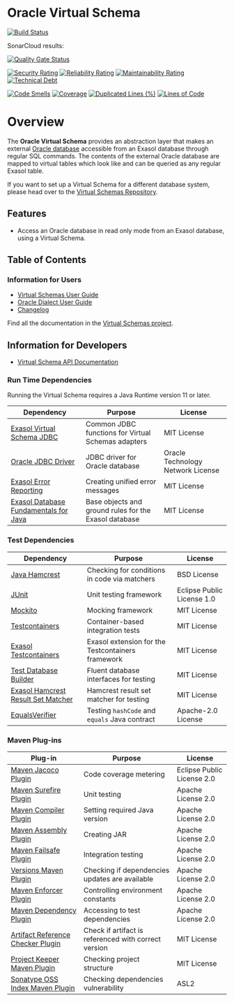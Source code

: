 # Oracle Virtual Schema

[![Build Status](https://api.travis-ci.com/exasol/oracle-virtual-schema.svg?branch=main)](https://travis-ci.com/exasol/oracle-virtual-schema)

SonarCloud results:

[![Quality Gate Status](https://sonarcloud.io/api/project_badges/measure?project=com.exasol%3Aoracle-virtual-schema&metric=alert_status)](https://sonarcloud.io/dashboard?id=com.exasol%3Aoracle-virtual-schema)

[![Security Rating](https://sonarcloud.io/api/project_badges/measure?project=com.exasol%3Aoracle-virtual-schema&metric=security_rating)](https://sonarcloud.io/dashboard?id=com.exasol%3Aoracle-virtual-schema)
[![Reliability Rating](https://sonarcloud.io/api/project_badges/measure?project=com.exasol%3Aoracle-virtual-schema&metric=reliability_rating)](https://sonarcloud.io/dashboard?id=com.exasol%3Aoracle-virtual-schema)
[![Maintainability Rating](https://sonarcloud.io/api/project_badges/measure?project=com.exasol%3Aoracle-virtual-schema&metric=sqale_rating)](https://sonarcloud.io/dashboard?id=com.exasol%3Aoracle-virtual-schema)
[![Technical Debt](https://sonarcloud.io/api/project_badges/measure?project=com.exasol%3Aoracle-virtual-schema&metric=sqale_index)](https://sonarcloud.io/dashboard?id=com.exasol%3Aoracle-virtual-schema)

[![Code Smells](https://sonarcloud.io/api/project_badges/measure?project=com.exasol%3Aoracle-virtual-schema&metric=code_smells)](https://sonarcloud.io/dashboard?id=com.exasol%3Aoracle-virtual-schema)
[![Coverage](https://sonarcloud.io/api/project_badges/measure?project=com.exasol%3Aoracle-virtual-schema&metric=coverage)](https://sonarcloud.io/dashboard?id=com.exasol%3Aoracle-virtual-schema)
[![Duplicated Lines (%)](https://sonarcloud.io/api/project_badges/measure?project=com.exasol%3Aoracle-virtual-schema&metric=duplicated_lines_density)](https://sonarcloud.io/dashboard?id=com.exasol%3Aoracle-virtual-schema)
[![Lines of Code](https://sonarcloud.io/api/project_badges/measure?project=com.exasol%3Aoracle-virtual-schema&metric=ncloc)](https://sonarcloud.io/dashboard?id=com.exasol%3Aoracle-virtual-schema)

# Overview

The **Oracle Virtual Schema** provides an abstraction layer that makes an external [Oracle database](https://www.oracle.com/database/) accessible from an Exasol database through regular SQL commands. The contents of the external Oracle database are mapped to virtual tables which look like and can be queried as any regular Exasol table.

If you want to set up a Virtual Schema for a different database system, please head over to the [Virtual Schemas Repository][virtual-schemas].

## Features

* Access an Oracle database in read only mode from an Exasol database, using a Virtual Schema.

## Table of Contents

### Information for Users

* [Virtual Schemas User Guide][virtual-schemas-user-guide]
* [Oracle Dialect User Guide](doc/user_guide/oracle_user_guide.md)
* [Changelog](doc/changes/changelog.md)

Find all the documentation in the [Virtual Schemas project][vs-doc].

## Information for Developers 

* [Virtual Schema API Documentation][vs-api]

### Run Time Dependencies

Running the Virtual Schema requires a Java Runtime version 11 or later.

| Dependency                                                         | Purpose                                                | License                           |
|--------------------------------------------------------------------|--------------------------------------------------------|-----------------------------------|
| [Exasol Virtual Schema JDBC][virtual-schema-common-jdbc]           | Common JDBC functions for Virtual Schemas adapters     | MIT License                       |
| [Oracle JDBC Driver][oracle-jdbc-driver]                           | JDBC driver for Oracle database                        | Oracle Technology Network License |
| [Exasol Error Reporting][exasol-error-reporting]                   | Creating unified error messages                        | MIT License                       |
| [Exasol Database Fundamentals for Java][exasol-db-funtamentals]    | Base objects and ground rules for the Exasol database  | MIT License                       |

### Test Dependencies

| Dependency                                                         | Purpose                                                | License                       |
|--------------------------------------------------------------------|--------------------------------------------------------|-------------------------------|
| [Java Hamcrest](http://hamcrest.org/JavaHamcrest/)                 | Checking for conditions in code via matchers           | BSD License                   |
| [JUnit](https://junit.org/junit5)                                  | Unit testing framework                                 | Eclipse Public License 1.0    |
| [Mockito](http://site.mockito.org/)                                | Mocking framework                                      | MIT License                   |
| [Testcontainers](https://www.testcontainers.org/)                  | Container-based integration tests                      | MIT License                   |
| [Exasol Testcontainers][exasol-testcontainers]                     | Exasol extension for the Testcontainers framework      | MIT License                   |
| [Test Database Builder][test-db-builder]                           | Fluent database interfaces for testing                 | MIT License                   |
| [Exasol Hamcrest Result Set Matcher][exasol-hamcrest]              | Hamcrest result set matcher for testing                | MIT License                   |
| [EqualsVerifier][jqno-equals-verifier]                             | Testing `hashCode` and `equals` Java contract        | Apache-2.0 License            |


### Maven Plug-ins

| Plug-in                                                            | Purpose                                                | License                       |
|--------------------------------------------------------------------|--------------------------------------------------------|-------------------------------|
| [Maven Jacoco Plugin][maven-jacoco-plugin]                         | Code coverage metering                                 | Eclipse Public License 2.0    |
| [Maven Surefire Plugin][maven-surefire-plugin]                     | Unit testing                                           | Apache License 2.0            |
| [Maven Compiler Plugin][maven-compiler-plugin]                     | Setting required Java version                          | Apache License 2.0            |
| [Maven Assembly Plugin][maven-assembly-plugin]                     | Creating JAR                                           | Apache License 2.0            |
| [Maven Failsafe Plugin][maven-failsafe-plugin]                     | Integration testing                                    | Apache License 2.0            |
| [Versions Maven Plugin][versions-maven-plugin]                     | Checking if dependencies updates are available         | Apache License 2.0            |
| [Maven Enforcer Plugin][maven-enforcer-plugin]                     | Controlling environment constants                      | Apache License 2.0            |
| [Maven Dependency Plugin][maven-dependency-plugin]                 | Accessing to test dependencies                         | Apache License 2.0            |
| [Artifact Reference Checker Plugin][artifact-ref-checker-plugin]   | Check if artifact is referenced with correct version   | MIT License                   |
| [Project Keeper Maven Plugin][project-keeper-maven-plugin]         | Checking project structure                             | MIT License                   |
| [Sonatype OSS Index Maven Plugin][sonatype-oss-index-maven-plugin] | Checking dependencies vulnerability                    | ASL2                          |

[virtual-schema-common-jdbc]: https://github.com/exasol/virtual-schema-common-jdbc
[oracle-jdbc-driver]: https://www.oracle.com/database/technologies/appdev/jdbc.html
[exasol-error-reporting]: https://github.com/exasol/error-reporting-java/
[exasol-db-funtamentals]: https://github.com/exasol/db-fundamentals-java/

[exasol-testcontainers]: https://github.com/exasol/exasol-testcontainers
[test-db-builder]: https://github.com/exasol/test-db-builder/
[exasol-hamcrest]: https://github.com/exasol/hamcrest-resultset-matcher
[jqno-equals-verifier]: https://github.com/jqno/equalsverifier

[maven-jacoco-plugin]: https://www.eclemma.org/jacoco/trunk/doc/maven.html
[maven-surefire-plugin]: https://maven.apache.org/surefire/maven-surefire-plugin/
[maven-compiler-plugin]: https://maven.apache.org/plugins/maven-compiler-plugin/
[maven-assembly-plugin]: https://maven.apache.org/plugins/maven-assembly-plugin/
[maven-failsafe-plugin]: https://maven.apache.org/surefire/maven-failsafe-plugin/
[versions-maven-plugin]: https://www.mojohaus.org/versions-maven-plugin/
[maven-enforcer-plugin]: http://maven.apache.org/enforcer/maven-enforcer-plugin/
[artifact-ref-checker-plugin]: https://github.com/exasol/artifact-reference-checker-maven-plugin
[maven-dependency-plugin]: https://maven.apache.org/plugins/maven-dependency-plugin/
[project-keeper-maven-plugin]: https://github.com/exasol/project-keeper-maven-plugin
[sonatype-oss-index-maven-plugin]: https://sonatype.github.io/ossindex-maven/maven-plugin/

[virtual-schemas-user-guide]: https://docs.exasol.com/database_concepts/virtual_schemas.htm
[virtual-schemas]: https://github.com/exasol/virtual-schemas
[vs-api]: https://github.com/exasol/virtual-schema-common-java/blob/master/doc/development/api/virtual_schema_api.md
[vs-doc]: https://github.com/exasol/virtual-schemas/tree/master/doc
